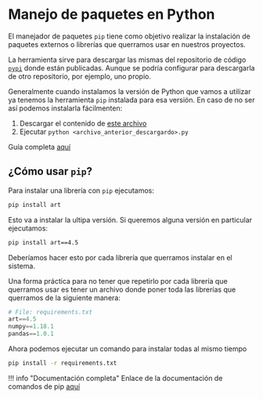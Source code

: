 Manejo de paquetes en Python
============================

El manejador de paquetes `pip` tiene como objetivo realizar la instalación de
paquetes externos o librerías que querramos usar en nuestros proyectos.

La herramienta sirve para descargar las mismas del repositorio de código
[`pypi`](https://pypi.org/) donde están publicadas. Aunque se podría configurar
para descargarla de otro repositorio, por ejemplo, uno propio.

Generalmente cuando instalamos la versión de Python que vamos a utilizar ya
tenemos la herramienta `pip` instalada para esa versión. En caso de no ser así
podemos instalarla fácilmenten:

1. Descargar el contenido de [este archivo](https://bootstrap.pypa.io/get-pip.py)
2. Ejecutar `python <archivo_anterior_descargardo>.py`

Guía completa [aquí](https://pip.pypa.io/en/stable/installing/)

## ¿Cómo usar `pip`?

Para instalar una librería con `pip` ejecutamos:

```bash
pip install art
```

Esto va a instalar la ultipa versión. Si queremos alguna versión en particular
ejecutamos:

```bash
pip install art==4.5
```

Deberíamos hacer esto por cada librería que querramos instalar en el sistema.

Una forma práctica para no tener que repetirlo por cada librería que querramos
usar es tener un archivo donde poner toda las librerías que querramos de la
siguiente manera:

```python
# File: requirements.txt
art==4.5
numpy==1.18.1
pandas==1.0.1
```

Ahora podemos ejecutar un comando para instalar todas al mismo tiempo

```bash
pip install -r requirements.txt
```

!!! info "Documentación completa"
    Enlace de la documentación de comandos de pip
    [aquí](https://pip.pypa.io/en/stable/reference/)
